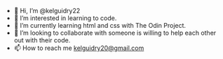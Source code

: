 - 👋 Hi, I’m @kelguidry22
- 👀 I’m interested in learning to code.
- 🌱 I’m currently learning html and css with The Odin Project.
- 💞️ I’m looking to collaborate with someone is willing to help each other out with their code.
- 📫 How to reach me kelguidry20@gmail.com

<!---
kelguidry22/kelguidry22 is a ✨ special ✨ repository because its `README.md` (this file) appears on your GitHub profile.
You can click the Preview link to take a look at your changes.
--->
